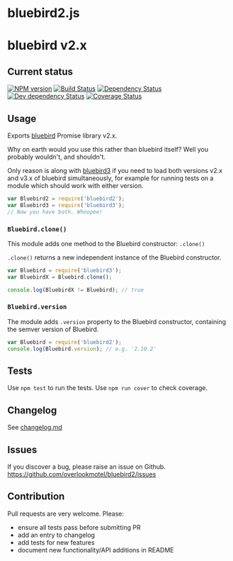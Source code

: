 # bluebird2.js

# bluebird v2.x

## Current status

[![NPM version](https://img.shields.io/npm/v/bluebird2.svg)](https://www.npmjs.com/package/bluebird2)
[![Build Status](https://img.shields.io/travis/overlookmotel/bluebird2/master.svg)](http://travis-ci.org/overlookmotel/bluebird2)
[![Dependency Status](https://img.shields.io/david/overlookmotel/bluebird2.svg)](https://david-dm.org/overlookmotel/bluebird2)
[![Dev dependency Status](https://img.shields.io/david/dev/overlookmotel/bluebird2.svg)](https://david-dm.org/overlookmotel/bluebird2)
[![Coverage Status](https://img.shields.io/coveralls/overlookmotel/bluebird2/master.svg)](https://coveralls.io/r/overlookmotel/bluebird2)

## Usage

Exports [bluebird](https://www.npmjs.com/package/bluebird) Promise library v2.x.

Why on earth would you use this rather than bluebird itself? Well you probably wouldn't, and shouldn't.

Only reason is along with [bluebird3](https://www.npmjs.com/package/bluebird3) if you need to load both versions v2.x and v3.x of bluebird simultaneously, for example for running tests on a module which should work with either version.

```js
var Bluebird2 = require('bluebird2');
var Bluebird3 = require('bluebird3');
// Now you have both. Whoopee!
```

### `Bluebird.clone()`

This module adds one method to the Bluebird constructor: `.clone()`

`.clone()` returns a new independent instance of the Bluebird constructor.

```js
var Bluebird = require('bluebird3');
var BluebirdX = Bluebird.clone();

console.log(BluebirdX != Bluebird); // true
```

### `Bluebird.version`

The module adds `.version` property to the Bluebird constructor, containing the semver version of Bluebird.

```js
var Bluebird = require('bluebird2');
console.log(Bluebird.version); // e.g. '2.10.2'
```

## Tests

Use `npm test` to run the tests. Use `npm run cover` to check coverage.

## Changelog

See [changelog.md](https://github.com/overlookmotel/bluebird2/blob/master/changelog.md)

## Issues

If you discover a bug, please raise an issue on Github. https://github.com/overlookmotel/bluebird2/issues

## Contribution

Pull requests are very welcome. Please:

* ensure all tests pass before submitting PR
* add an entry to changelog
* add tests for new features
* document new functionality/API additions in README
